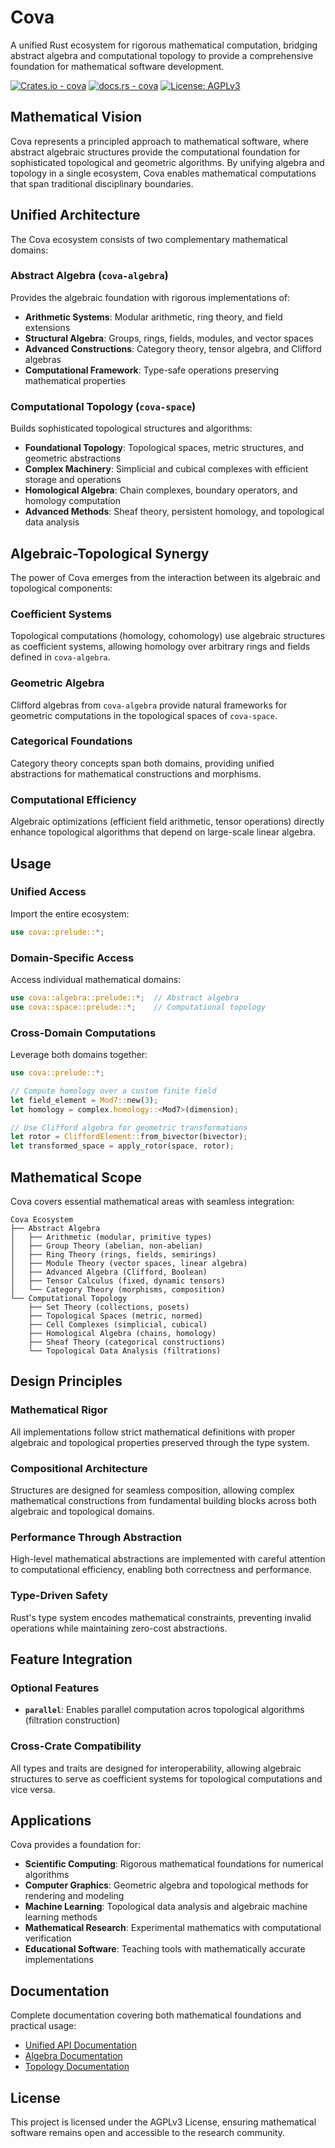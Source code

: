 # Cova

A unified Rust ecosystem for rigorous mathematical computation, bridging abstract algebra and computational topology to provide a comprehensive foundation for mathematical software development.

[![Crates.io - cova](https://img.shields.io/crates/v/cova?label=cova)](https://crates.io/crates/cova)
[![docs.rs - cova](https://img.shields.io/docsrs/cova?label=docs.rs%20cova)](https://docs.rs/cova)
[![License: AGPLv3](https://img.shields.io/badge/License-AGPL_v3-blue.svg)](https://www.gnu.org/licenses/agpl-3.0)

## Mathematical Vision

Cova represents a principled approach to mathematical software, where abstract algebraic structures provide the computational foundation for sophisticated topological and geometric algorithms. By unifying algebra and topology in a single ecosystem, Cova enables mathematical computations that span traditional disciplinary boundaries.

## Unified Architecture

The Cova ecosystem consists of two complementary mathematical domains:

### Abstract Algebra (`cova-algebra`)
Provides the algebraic foundation with rigorous implementations of:
- **Arithmetic Systems**: Modular arithmetic, ring theory, and field extensions
- **Structural Algebra**: Groups, rings, fields, modules, and vector spaces  
- **Advanced Constructions**: Category theory, tensor algebra, and Clifford algebras
- **Computational Framework**: Type-safe operations preserving mathematical properties

### Computational Topology (`cova-space`)
Builds sophisticated topological structures and algorithms:
- **Foundational Topology**: Topological spaces, metric structures, and geometric abstractions
- **Complex Machinery**: Simplicial and cubical complexes with efficient storage and operations
- **Homological Algebra**: Chain complexes, boundary operators, and homology computation
- **Advanced Methods**: Sheaf theory, persistent homology, and topological data analysis

## Algebraic-Topological Synergy

The power of Cova emerges from the interaction between its algebraic and topological components:

### Coefficient Systems
Topological computations (homology, cohomology) use algebraic structures as coefficient systems, allowing homology over arbitrary rings and fields defined in `cova-algebra`.

### Geometric Algebra
Clifford algebras from `cova-algebra` provide natural frameworks for geometric computations in the topological spaces of `cova-space`.

### Categorical Foundations
Category theory concepts span both domains, providing unified abstractions for mathematical constructions and morphisms.

### Computational Efficiency
Algebraic optimizations (efficient field arithmetic, tensor operations) directly enhance topological algorithms that depend on large-scale linear algebra.

## Usage

### Unified Access
Import the entire ecosystem:
```rust
use cova::prelude::*;
```

### Domain-Specific Access
Access individual mathematical domains:
```rust
use cova::algebra::prelude::*;  // Abstract algebra
use cova::space::prelude::*;    // Computational topology
```

### Cross-Domain Computations
Leverage both domains together:
```rust
use cova::prelude::*;

// Compute homology over a custom finite field
let field_element = Mod7::new(3);
let homology = complex.homology::<Mod7>(dimension);

// Use Clifford algebra for geometric transformations
let rotor = CliffordElement::from_bivector(bivector);
let transformed_space = apply_rotor(space, rotor);
```

## Mathematical Scope

Cova covers essential mathematical areas with seamless integration:

```
Cova Ecosystem
├── Abstract Algebra
│   ├── Arithmetic (modular, primitive types)
│   ├── Group Theory (abelian, non-abelian)
│   ├── Ring Theory (rings, fields, semirings)
│   ├── Module Theory (vector spaces, linear algebra)
│   ├── Advanced Algebra (Clifford, Boolean)
│   ├── Tensor Calculus (fixed, dynamic tensors)
│   └── Category Theory (morphisms, composition)
└── Computational Topology  
    ├── Set Theory (collections, posets)
    ├── Topological Spaces (metric, normed)
    ├── Cell Complexes (simplicial, cubical)
    ├── Homological Algebra (chains, homology)
    ├── Sheaf Theory (categorical constructions)
    └── Topological Data Analysis (filtrations)
```

## Design Principles

### Mathematical Rigor
All implementations follow strict mathematical definitions with proper algebraic and topological properties preserved through the type system.

### Compositional Architecture  
Structures are designed for seamless composition, allowing complex mathematical constructions from fundamental building blocks across both algebraic and topological domains.

### Performance Through Abstraction
High-level mathematical abstractions are implemented with careful attention to computational efficiency, enabling both correctness and performance.

### Type-Driven Safety
Rust's type system encodes mathematical constraints, preventing invalid operations while maintaining zero-cost abstractions.

## Feature Integration

### Optional Features
- **`parallel`**: Enables parallel computation acros topological algorithms (filtration construction)

### Cross-Crate Compatibility
All types and traits are designed for interoperability, allowing algebraic structures to serve as coefficient systems for topological computations and vice versa.

## Applications

Cova provides a foundation for:
- **Scientific Computing**: Rigorous mathematical foundations for numerical algorithms
- **Computer Graphics**: Geometric algebra and topological methods for rendering and modeling  
- **Machine Learning**: Topological data analysis and algebraic machine learning methods
- **Mathematical Research**: Experimental mathematics with computational verification
- **Educational Software**: Teaching tools with mathematically accurate implementations

## Documentation

Complete documentation covering both mathematical foundations and practical usage:
- [Unified API Documentation](https://docs.rs/cova)
- [Algebra Documentation](https://docs.rs/cova-algebra) 
- [Topology Documentation](https://docs.rs/cova-space)

## License

This project is licensed under the AGPLv3 License, ensuring mathematical software remains open and accessible to the research community. 